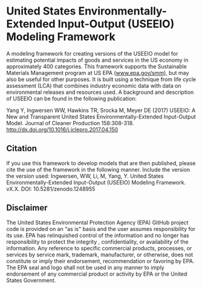 # United States Environmentally-Extended Input-Output (USEEIO) Modeling Framework 
A modeling framework for creating versions of the USEEIO model for estimating potential impacts of goods and services in the US economy in approximately 400 categories. This framework supports the Sustainable Materials Management program at US EPA (www.epa.gov/smm), but may also be useful for other purposes. It is built using a technique from life cycle assessment (LCA) that combines industry economic data with data on environmental releases and resources used.  A background and description of USEEIO can be found in the following publication:

Yang Y, Ingwersen WW, Hawkins TR, Srocka M, Meyer DE (2017) 
USEEIO: A New and Transparent United States Environmentally-Extended Input-Output Model. 
Journal of Cleaner Production 158:308-318. http://dx.doi.org/10.1016/j.jclepro.2017.04.150

## Citation
If you use this framework to develop models that are then published, please cite the use of
the framework in the following manner. Include the version  the version used:
Ingwersen, WW, Li, M, Yang, Y. United States Environmentally-Extended Input-Output (USEEIO) Modeling Framework. 
vX.X. DOI: 10.5281/zenodo.1248955

## Disclaimer
The United States Environmental Protection Agency (EPA) GitHub project code is provided on an "as is" basis and the user assumes responsibility for its use.  EPA has relinquished control of the information and no longer has responsibility to protect the integrity , confidentiality, or availability of the information.  Any reference to specific commercial products, processes, or services by service mark, trademark, manufacturer, or otherwise, does not constitute or imply their endorsement, recommendation or favoring by EPA.  The EPA seal and logo shall not be used in any manner to imply endorsement of any commercial product or activity by EPA or the United States Government.
